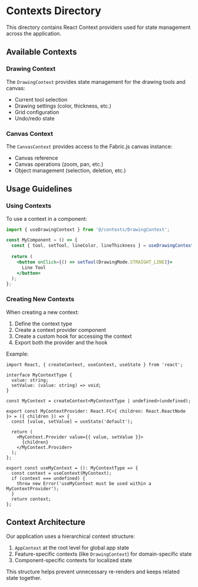 
# Contexts Directory

This directory contains React Context providers used for state management across the application.

## Available Contexts

### Drawing Context

The `DrawingContext` provides state management for the drawing tools and canvas:

- Current tool selection
- Drawing settings (color, thickness, etc.)
- Grid configuration
- Undo/redo state

### Canvas Context

The `CanvasContext` provides access to the Fabric.js canvas instance:

- Canvas reference
- Canvas operations (zoom, pan, etc.)
- Object management (selection, deletion, etc.)

## Usage Guidelines

### Using Contexts

To use a context in a component:

```jsx
import { useDrawingContext } from '@/contexts/DrawingContext';

const MyComponent = () => {
  const { tool, setTool, lineColor, lineThickness } = useDrawingContext();
  
  return (
    <button onClick={() => setTool(DrawingMode.STRAIGHT_LINE)}>
      Line Tool
    </button>
  );
};
```

### Creating New Contexts

When creating a new context:

1. Define the context type
2. Create a context provider component
3. Create a custom hook for accessing the context
4. Export both the provider and the hook

Example:

```tsx
import React, { createContext, useContext, useState } from 'react';

interface MyContextType {
  value: string;
  setValue: (value: string) => void;
}

const MyContext = createContext<MyContextType | undefined>(undefined);

export const MyContextProvider: React.FC<{ children: React.ReactNode }> = ({ children }) => {
  const [value, setValue] = useState('default');
  
  return (
    <MyContext.Provider value={{ value, setValue }}>
      {children}
    </MyContext.Provider>
  );
};

export const useMyContext = (): MyContextType => {
  const context = useContext(MyContext);
  if (context === undefined) {
    throw new Error('useMyContext must be used within a MyContextProvider');
  }
  return context;
};
```

## Context Architecture

Our application uses a hierarchical context structure:

1. `AppContext` at the root level for global app state
2. Feature-specific contexts (like `DrawingContext`) for domain-specific state
3. Component-specific contexts for localized state

This structure helps prevent unnecessary re-renders and keeps related state together.
